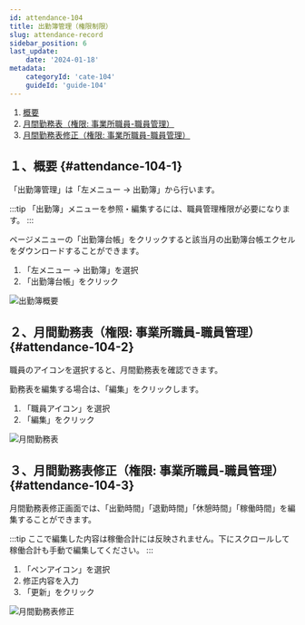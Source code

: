 ```yaml
---
id: attendance-104
title: 出勤簿管理（権限制限）
slug: attendance-record
sidebar_position: 6
last_update: 
    date: '2024-01-18'
metadata: 
    categoryId: 'cate-104'
    guideId: 'guide-104'
---
```


1. [概要](#attendance-104-1)
2. [月間勤務表（権限: 事業所職員-職員管理）](#attendance-104-2)
3. [月間勤務表修正（権限: 事業所職員-職員管理）](#attendance-104-3)

## １、概要 {#attendance-104-1}

「出勤簿管理」は「左メニュー → 出勤簿」から行います。

:::tip
「出勤簿」メニューを参照・編集するには、職員管理権限が必要になります。
:::

ページメニューの「出勤簿台帳」をクリックすると該当月の出勤簿台帳エクセルをダウンロードすることができます。

1. 「左メニュー → 出勤簿」を選択
2. 「出勤簿台帳」をクリック

![出勤簿概要](/img/guide/attendance-104-1.png)

## ２、月間勤務表（権限: 事業所職員-職員管理） {#attendance-104-2}

職員のアイコンを選択すると、月間勤務表を確認できます。

勤務表を編集する場合は、「編集」をクリックします。

1. 「職員アイコン」を選択
2. 「編集」をクリック

![月間勤務表](/img/guide/attendance-104-2.png)

## ３、月間勤務表修正（権限: 事業所職員-職員管理） {#attendance-104-3}

月間勤務表修正画面では、「出勤時間」「退勤時間」「休憩時間」「稼働時間」を編集することができます。

:::tip
ここで編集した内容は稼働合計には反映されません。下にスクロールして稼働合計も手動で編集してください。
:::

1. 「ペンアイコン」を選択
2. 修正内容を入力
3. 「更新」をクリック

![月間勤務表修正](/img/guide/attendance-104-3.png)